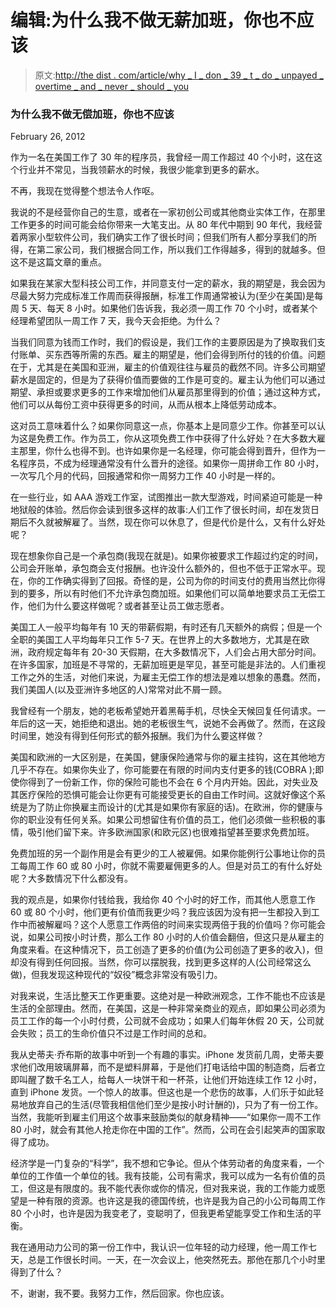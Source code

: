 # 编辑:为什么我不做无薪加班，你也不应该

> 原文:[http://the dist . com/article/why _ I _ don _ 39 _ t _ do _ unpayed _ overtime _ and _ never _ should _ you](http://thecodist.com/article/why_i_don_39_t_do_unpaid_overtime_and_neither_should_you)





### 为什么我不做无偿加班，你也不应该

February 26, 2012

作为一名在美国工作了 30 年的程序员，我曾经一周工作超过 40 个小时，这在这个行业并不常见，当我领薪水的时候，我很少能拿到更多的薪水。

不再，我现在觉得整个想法令人作呕。

我说的不是经营你自己的生意，或者在一家初创公司或其他商业实体工作，在那里工作更多的时间可能会给你带来一大笔支出。从 80 年代中期到 90 年代，我经营着两家小型软件公司，我们确实工作了很长时间；但我们所有人都分享我们的所得，在第二家公司，我们根据合同工作，所以我们工作得越多，得到的就越多。但这不是这篇文章的重点。

如果我在某家大型科技公司工作，并同意支付一定的薪水，我的期望是，我会因为尽最大努力完成标准工作周而获得报酬，标准工作周通常被认为(至少在美国)是每周 5 天、每天 8 小时。如果他们告诉我，我必须一周工作 70 个小时，或者某个经理希望团队一周工作 7 天，我今天会拒绝。为什么？

当我们同意为钱而工作时，我们的假设是，我们工作的主要原因是为了换取我们支付账单、买东西等所需的东西。雇主的期望是，他们会得到所付的钱的价值。问题在于，尤其是在美国和亚洲，雇主的价值观往往与雇员的截然不同。许多公司期望薪水是固定的，但是为了获得价值而要做的工作是可变的。雇主认为他们可以通过期望、承担或要求更多的工作来增加他们从雇员那里得到的价值；通过这种方式，他们可以从每份工资中获得更多的时间，从而从根本上降低劳动成本。

这对员工意味着什么？如果你同意这一点，你基本上是同意少工作。你甚至可以认为这是免费工作。作为员工，你从这项免费工作中获得了什么好处？在大多数大雇主那里，你什么也得不到。也许如果你是一名经理，你可能会得到晋升，但作为一名程序员，不成为经理通常没有什么晋升的途径。如果你一周拼命工作 80 小时，一次写几个月的代码，回报通常和你一周努力工作 40 小时是一样的。

在一些行业，如 AAA 游戏工作室，试图推出一款大型游戏，时间紧迫可能是一种地狱般的体验。然后你会读到很多这样的故事:人们工作了很长时间，却在发货日期后不久就被解雇了。当然，现在你可以休息了，但是代价是什么，又有什么好处呢？

现在想象你自己是一个承包商(我现在就是)。如果你被要求工作超过约定的时间，公司会开账单，承包商会支付报酬。也许没什么额外的，但也不低于正常水平。现在，你的工作确实得到了回报。奇怪的是，公司为你的时间支付的费用当然比你得到的要多，所以有时他们不允许承包商加班。如果他们可以简单地要求员工无偿工作，他们为什么要这样做呢？或者甚至让员工做志愿者。

美国工人一般平均每年有 10 天的带薪假期，有时还有几天额外的病假；但是一个全职的美国工人平均每年只工作 5-7 天。在世界上的大多数地方，尤其是在欧洲，政府规定每年有 20-30 天假期，在大多数情况下，人们会占用大部分时间。在许多国家，加班是不寻常的，无薪加班更是罕见，甚至可能是非法的。人们重视工作之外的生活，对他们来说，为雇主无偿工作的想法是难以想象的愚蠢。然而，我们美国人(以及亚洲许多地区的人)常常对此不屑一顾。

我曾经有一个朋友，她的老板希望她开着黑莓手机，尽快全天候回复任何请求。一年后的这一天，她拒绝和退出。她的老板很生气，说她不会再做了。然而，在这段时间里，她没有得到任何形式的额外报酬。我们为什么要这样做？

美国和欧洲的一大区别是，在美国，健康保险通常与你的雇主挂钩，这在其他地方几乎不存在。如果你失业了，你可能要在有限的时间内支付更多的钱(COBRA );即使你得到了一份新工作，你的保险可能也不会在 6 个月内开始。因此，对失业及其医疗保险的恐惧可能会让你更有可能接受更长的自由工作时间。这就好像这个系统是为了防止你换雇主而设计的(尤其是如果你有家庭的话)。在欧洲，你的健康与你的职业没有任何关系。如果公司想留住有价值的员工，他们必须做一些积极的事情，吸引他们留下来。许多欧洲国家(和欧元区)也很难指望甚至要求免费加班。

免费加班的另一个副作用是会有更少的工人被雇佣。如果你能例行公事地让你的员工每周工作 60 或 80 小时，你就不需要雇佣更多的人。但是对员工的有什么好处呢？大多数情况下什么都没有。

我的观点是，如果你付钱给我，我给你 40 个小时的好工作，而其他人愿意工作 60 或 80 个小时，他们更有价值而我更少吗？我应该因为没有把一生都投入到工作中而被解雇吗？这个人愿意工作两倍的时间来实现两倍于我的价值吗？你可能会说，如果公司按小时计费，那么工作 80 小时的人价值会翻倍，但这只是从雇主的角度来看。在这种情况下，员工创造了更多的价值(为公司创造了更多的收入)，但却没有得到任何回报。当然，你可以摆脱我，找到更多这样的人(公司经常这么做)，但我发现这种现代的“奴役”概念非常没有吸引力。

对我来说，生活比整天工作更重要。这绝对是一种欧洲观念，工作不能也不应该是生活的全部理由。然而，在美国，这是一种非常亲商业的观点，即如果公司必须为员工工作的每一个小时付费，公司就不会成功；如果人们每年休假 20 天，公司就会失败；员工的生命价值只不过是工作时间的总和。

我从史蒂夫·乔布斯的故事中听到一个有趣的事实。iPhone 发货前几周，史蒂夫要求他们改用玻璃屏幕，而不是塑料屏幕，于是他们打电话给中国的制造商，后者立即叫醒了数千名工人，给每人一块饼干和一杯茶，让他们开始连续工作 12 小时，直到 iPhone 发货。一个惊人的故事。但这也是一个悲伤的故事，人们乐于如此轻易地放弃自己的生活(尽管我相信他们至少是按小时计酬的)，只为了有一份工作。当然，我能听到雇主们用这个故事来鼓励类似的献身精神——“如果你一周不工作 80 小时，就会有其他人抢走你在中国的工作”。然而，公司在会引起笑声的国家取得了成功。

经济学是一门复杂的“科学”，我不想和它争论。但从个体劳动者的角度来看，一个单位的工作值一个单位的钱。我有技能，公司有需求，我可以成为一名有价值的员工，但这是有限度的。我不能代表你或你的情况，但对我来说，我的工作能力或愿望是一种有限的资源。也许这是我的德国传统，也许是我为自己的小公司每周工作 80 个小时，也许是因为我变老了，变聪明了，但我更希望能享受工作和生活的平衡。

我在通用动力公司的第一份工作中，我认识一位年轻的动力经理，他一周工作七天，总是工作很长时间。一天，在一次会议上，他突然死去。那他在那几个小时里得到了什么？

不，谢谢，我不要。我努力工作，然后回家。你也应该。

